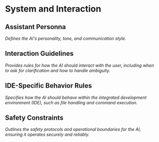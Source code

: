 # System and Interaction

## Assistant Personna

*Defines the AI's personality, tone, and communication style.*

## Interaction Guidelines

*Provides rules for how the AI should interact with the user, including when to ask for clarification and how to handle ambiguity.*

## IDE-Specific Behavior Rules

*Specifies how the AI should behave within the integrated development environment (IDE), such as file handling and command execution.*

## Safety Constraints

*Outlines the safety protocols and operational boundaries for the AI, ensuring it operates securely and reliably.*
